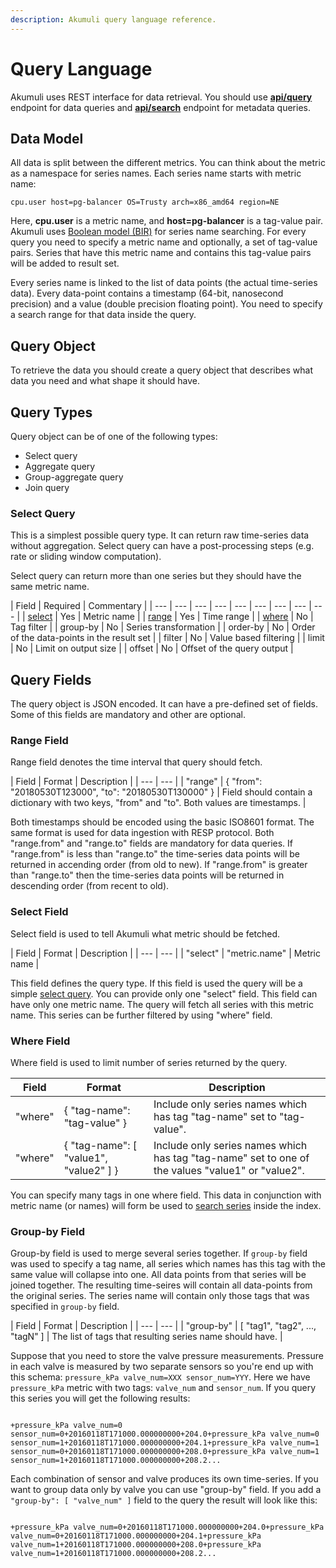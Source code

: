 ```yaml
---
description: Akumuli query language reference.
---
```


# Query Language

Akumuli uses REST interface for data retrieval. You should use [**api/query**](api-endpoints.md#read-query) endpoint for data queries and [**api/search**](api-endpoints.md#search) endpoint for metadata queries.

## Data Model

All data is split between the different metrics. You can think about the metric as a namespace for series names. Each series name starts with metric name:

```text
cpu.user host=pg-balancer OS=Trusty arch=x86_amd64 region=NE
```

Here, **cpu.user** is a metric name, and **host=pg-balancer** is a tag-value pair. Akumuli uses [Boolean model \(BIR\)](https://en.wikipedia.org/wiki/Standard_Boolean_model) for series name searching. For every query you need to specify a metric name and optionally, a set of tag-value pairs. Series that have this metric name and contains this tag-value pairs will be added to result set.

Every series name is linked to the list of data points \(the actual time-series data\). Every data-point contains a timestamp \(64-bit, nanosecond precision\) and a value \(double precision floating point\). You need to specify a search range for that data inside the query.

## Query Object

To retrieve the data you should create a query object that describes what data you need and what shape it should have. 

## Query Types

Query object can be of one of the following types:

* Select query
* Aggregate query
* Group-aggregate query
* Join query

### Select Query

This is a simplest possible query type. It can return raw time-series data without aggregation. Select query can have a post-processing steps \(e.g. rate or sliding window computation\).

Select query can return more than one series but they should have the same metric name.

| Field | Required | Commentary |
| --- | --- | --- | --- | --- | --- | --- | --- | --- |
| [select](query-language.md#select-field) | Yes | Metric name |
| [range](query-language.md#range-field) | Yes | Time range |
| [where](query-language.md#where-field) | No | Tag filter |
| group-by | No | Series transformation |
| order-by | No | Order of the data-points in the result set |
| filter | No | Value based filtering |
| limit | No | Limit on output size |
| offset | No | Offset of the query output |

## Query Fields

The query object is JSON encoded. It can have a pre-defined set of fields. Some of this fields are mandatory and other are optional.

### Range Field

Range field denotes the time interval that query should fetch.

| Field | Format | Description |
| --- | --- |
| "range" | { "from": "20180530T123000", "to": "20180530T130000" } | Field should contain a dictionary with two keys, "from" and "to". Both values are timestamps. |

Both timestamps should be encoded using the basic ISO8601 format. The same format is used for data ingestion with RESP protocol. Both "range.from" and "range.to" fields are mandatory for data queries. If "range.from" is less than "range.to" the time-series data points will be returned in accending order \(from old to new\). If "range.from" is greater than "range.to" then the time-series data points will be returned in descending order \(from recent to old\).

### Select Field

Select field is used to tell Akumuli what metric should be fetched.

| Field | Format | Description |
| --- | --- |
| "select" | "metric.name" | Metric name |

This field defines the query type. If this field is used the query will be a simple [select query](query-language.md#select-query). You can provide only one "select" field. This field can have only one metric name. The query will fetch all series with this metric name. This series can be further filtered by using "where" field.

### Where Field

Where field is used to limit number of series returned by the query.

| Field | Format | Description |
| --- | --- | --- |
| "where" | { "tag-name": "tag-value" } | Include only series names which has tag "tag-name" set to "tag-value". |
| "where" | { "tag-name": \[ "value1", "value2" \] } | Include only series names which has tag "tag-name" set to one of the values "value1" or "value2". |

You can specify many tags in one where field. This data in conjunction with metric name \(or names\) will form be used to [search series](query-language.md#data-model) inside the index.

### Group-by Field

Group-by field is used to merge several series together. If `group-by` field was used to specify a tag name, all series which names has this tag with the same value will collapse into one. All data points from that series will be joined together. The resulting time-seires will contain all data-points from the original series. The series name will contain only those tags that was specified in `group-by` field.

| Field | Format | Description |
| --- | --- |
| "group-by" | \[ "tag1", "tag2", ..., "tagN" \] | The list of tags that resulting series name should have. |

Suppose that you need to store the valve pressure measurements. Pressure in each valve is measured by two separate sensors so you're end up with this schema: `pressure_kPa valve_num=XXX sensor_num=YYY`. Here we have `pressure_kPa` metric with two tags: `valve_num` and `sensor_num`. If you query this series you will get the following results:

```text

+pressure_kPa valve_num=0 sensor_num=0+20160118T171000.000000000+204.0+pressure_kPa valve_num=0 sensor_num=1+20160118T171000.000000000+204.1+pressure_kPa valve_num=1 sensor_num=0+20160118T171000.000000000+208.0+pressure_kPa valve_num=1 sensor_num=1+20160118T171000.000000000+208.2...
```

 Each combination of sensor and valve produces its own time-series. If you want to group data only by valve you can use "group-by" field. If you add a `"group-by": [ "valve_num" ]` field to the query the result will look like this:

```text

+pressure_kPa valve_num=0+20160118T171000.000000000+204.0+pressure_kPa valve_num=0+20160118T171000.000000000+204.1+pressure_kPa valve_num=1+20160118T171000.000000000+208.0+pressure_kPa valve_num=1+20160118T171000.000000000+208.2...
```



